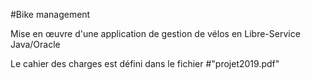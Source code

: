 #Bike management

Mise en œuvre d'une application de gestion de vélos en Libre-Service Java/Oracle  

Le cahier des charges est défini dans le fichier #"projet2019.pdf"
